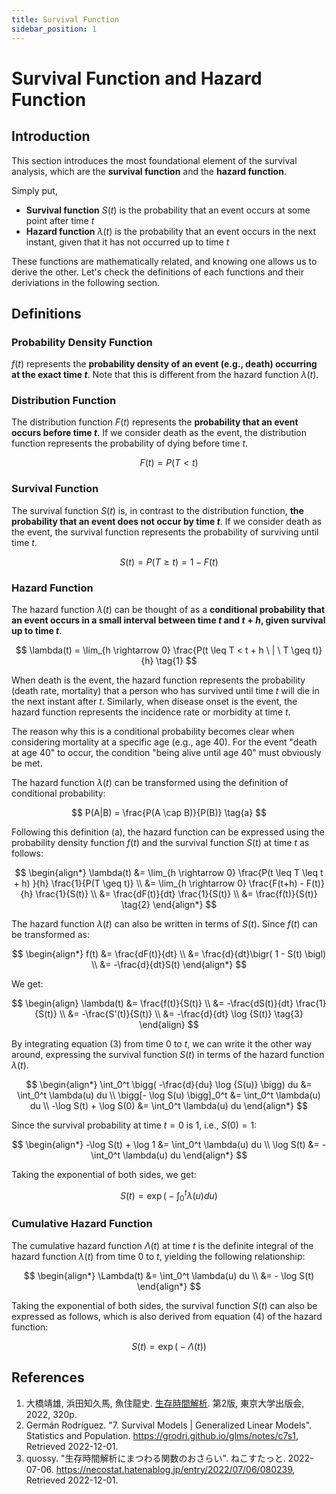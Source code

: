 ```yaml
---
title: Survival Function
sidebar_position: 1
---
```


# Survival Function and Hazard Function

## Introduction
This section introduces the most foundational element of the survival analysis, which are the **survival function** and the **hazard function**.

Simply put,
- **Survival function** $S(t)$ is the probability that an event occurs at some point after time $t$
- **Hazard function** $\lambda(t)$ is the probability that an event occurs in the next instant, given that it has not occurred up to time $t$

These functions are mathematically related, and knowing one allows us to derive the other. Let's check the definitions of each functions and their deriviations in the following section.

## Definitions

### Probability Density Function
$f(t)$ represents the **probability density of an event (e.g., death) occurring at the exact time $t$**. Note that this is different from the hazard function $\lambda(t)$.

### Distribution Function
The distribution function $F(t)$ represents the **probability that an event occurs before time $t$**. If we consider death as the event, the distribution function represents the probability of dying before time $t$.

$$
F(t) = P(T < t)
$$

### Survival Function
The survival function $S(t)$ is, in contrast to the distribution function, **the probability that an event does not occur by time $t$**. If we consider death as the event, the survival function represents the probability of surviving until time $t$.

$$
S(t) = P(T \geq t) = 1 - F(t)
$$

### Hazard Function
The hazard function $\lambda(t)$ can be thought of as a **conditional probability that an event occurs in a small interval between time $t$ and $t+h$, given survival up to time $t$**.

$$
\lambda(t) = \lim_{h \rightarrow 0} \frac{P(t \leq T < t + h \ | \ T \geq t)}{h}
\tag{1}
$$

When death is the event, the hazard function represents the probability (death rate, mortality) that a person who has survived until time $t$ will die in the next instant after $t$. Similarly, when disease onset is the event, the hazard function represents the incidence rate or morbidity at time $t$.

The reason why this is a conditional probability becomes clear when considering mortality at a specific age (e.g., age 40). For the event "death at age 40" to occur, the condition "being alive until age 40" must obviously be met.

The hazard function $\lambda(t)$ can be transformed using the definition of conditional probability:

$$
P(A|B) = \frac{P(A \cap B)}{P(B)} \tag{a}
$$

Following this definition (a), the hazard function can be expressed using the probability density function $f(t)$ and the survival function $S(t)$ at time $t$ as follows:

$$
\begin{align*}
   \lambda(t)
       &= \lim_{h \rightarrow 0} \frac{P(t \leq T \leq t + h) }{h} \frac{1}{P(T \geq t)} \\
       &= \lim_{h \rightarrow 0} \frac{F(t+h) - F(t)}{h} \frac{1}{S(t)} \\
       &= \frac{dF(t)}{dt} \frac{1}{S(t)} \\
       &= \frac{f(t)}{S(t)}
   \tag{2}
\end{align*}
$$

The hazard function $\lambda(t)$ can also be written in terms of $S(t)$. Since $f(t)$ can be transformed as:

$$
\begin{align*}
   f(t)
       &= \frac{dF(t)}{dt} \\
       &= \frac{d}{dt}\bigr( 1 - S(t) \bigl) \\
       &= -\frac{d}{dt}S(t)
\end{align*}
$$

We get:

$$
\begin{align}
   \lambda(t)
       &= \frac{f(t)}{S(t)} \\
       &= -\frac{dS(t)}{dt} \frac{1}{S(t)} \\
       &= -\frac{S'(t)}{S(t)} \\
       &= -\frac{d}{dt} \log {S(t)}
   \tag{3}
\end{align}
$$

By integrating equation (3) from time 0 to $t$, we can write it the other way around, expressing the survival function $S(t)$ in terms of the hazard function $\lambda(t)$.

$$
\begin{align*}
\int_0^t \bigg( -\frac{d}{du} \log {S(u)} \bigg) du &= \int_0^t \lambda(u) du \\
\bigg[- \log S(u) \bigg]_0^t &= \int_0^t \lambda(u) du \\
-\log S(t) + \log S(0) &= \int_0^t \lambda(u) du
\end{align*}
$$

Since the survival probability at time $t=0$ is 1, i.e., $S(0)=1$:

$$
\begin{align*}
-\log S(t) + \log 1 &= \int_0^t \lambda(u) du \\
\log S(t) &= - \int_0^t \lambda(u) du
\end{align*}
$$

Taking the exponential of both sides, we get:

$$
S(t) = \exp \bigg( - \int_0^t \lambda(u) du \bigg) \tag{4}
$$

### Cumulative Hazard Function
The cumulative hazard function $\Lambda(t)$ at time $t$ is the definite integral of the hazard function $\lambda(t)$ from time 0 to $t$, yielding the following relationship:

$$
\begin{align*}
\Lambda(t)
   &= \int_0^t \lambda(u) du \\
   &= - \log S(t)
\end{align*}
$$

Taking the exponential of both sides, the survival function $S(t)$ can also be expressed as follows, which is also derived from equation (4) of the hazard function:

$$
S(t) = \exp \big( - \Lambda(t) \big)
$$

<!-- 
## はじめに
生存関数とハザード関数を扱う。
- 生存関数$S(t)$: ある時点$t$以降のどこかでイベントが生じる確率
- ハザード関数$\lambda(t)$: ある時点$t$まではイベントが生じておらず、$t$のすぐ次の瞬間イベントが起こる確率

## 関係性
これらの関数は数学的に等価であり、一方ががわかれば他方も導くことができる。

## 定義

### 確率密度関数 $f(t)$
時点 $t$ の瞬時に、あるイベント(e.g. 死亡)が発生する確率密度を $f(t)$ として示す。後述するように、確率密度関数はハザード関数とは異なることに留意したい。

### 分布関数 $F(t)$
分布関数 $F(t)$ は、 $t$ 時点より前にイベントが発生する確率を示す。死亡をイベントとして考えるとすると、分布関数は時点 $t$ 以前に死亡する確率を表す。

$$
F(t) = P(T < t)
$$

### 生存関数
生存関数 survival function $S(t)$ は分布関数とは対照的に、時点 $t$ までイベントが起こらない確率を示す。死亡をイベントとして考えると、生存関数は時点 $t$ まで生き残る確率を示す。

$$
S(t) = P(T \geq t) = 1 - F(t)
$$

### ハザード関数
ハザード関数 hazard function $\lambda(t)$ は、時点 $t$ まで生存するという条件のもとで、イベントが時点 $t$ と $t+h$ の間の微小な期間に生じる[条件付き確率](#)として考えることができる。

$$
\lambda(t) = \lim_{h \rightarrow 0} \frac{P(t \leq T < t + h \ | \ T \geq t)}{h}
\tag{1}
$$

死亡をイベントとしたとき、ハザード関数は時点 $t$ まで生存していた人が $t$ を過ぎた次の瞬間に死亡する確率（時点 $t$ での死亡率 death rate, mortality）を示す。また疾患の発症をイベントとしたときには、ハザード関数は時点 $t$ での罹患率 incidence rate, morbidity を示す。


なぜ条件付き確率なのかについては、特定の年齢における死亡率（40歳死亡率など）を例に取って考えるとわかりやすい。「40歳で死亡する」というイベントが発生するためには、「40歳まで生きている」ことが条件となるのは明らかだろう。

ハザード関数 $\lambda(t)$ は、[条件付き確率の定義](#)によって変形することが可能である。

$$
P(A|B) = \frac{P(A \cap B)}{P(B)}
\tag{a}
$$

上記の定義(a)に従って変形すると、ハザード関数は、時点 $t$ における確率密度関数 $f(t)$ と生存関数 $S(t)$ を用いて、次のように表される。

$$
\begin{align*}
    \lambda(t)
        &= \lim_{h \rightarrow 0} \frac{P(t \leq T \leq t + h) }{h} \frac{1}{P(T \geq t)} \\
        &= \lim_{h \rightarrow 0} \frac{F(t+h) - F(t)}{h} \frac{1}{S(t)} \\
        &= \frac{dF(t)}{dt} \frac{1}{S(t)} \\
        &= \frac{f(t)}{S(t)}
    \tag{2}
\end{align*}
$$

また、ハザード関数は $S(t)$ の式としても書くことができる。 $f(t)$ は

$$
\begin{align*}
    f(t)
        &= \frac{dF(t)}{dt} \\
        &= \frac{d}{dt}\bigr( 1 - S(t) \bigl) \\
        &= -\frac{d}{dt}S(t)
\end{align*}
$$

のように変形できるので、

$$
\begin{align*}
    \lambda(t)
        &= \frac{f(t)}{S(t)} \\
        &= -\frac{dS(t)}{dt} \frac{1}{S(t)} \\
        &= -\frac{S'(t)}{S(t)} \\
        &= -\frac{d}{dt} \log {S(t)}
    \tag{3}
\end{align*}
$$

となる。

なお、式(3)を時点0から $t$ までの範囲で積分することによって、生存関数 $S(t)$ をハザード関数 $\lambda(t)$ を用いて示すことができる。

$$
\begin{align*}
\int_0^t \bigg( -\frac{d}{du} \log {S(u)} \bigg) du &= \int_0^t \lambda(u) du \\
\bigg[- \log S(u) \bigg]_0^t &= \int_0^t \lambda(u) du \\
-\log S(t) + \log S(0) &= \int_0^t \lambda(u) du
\end{align*}
$$

時点 $t=0$ において生存確率は1、つまり $S(0)=1$ であるから、

$$
\begin{align*}
-\log S(t) + \log 1 &= \int_0^t \lambda(u) du \\
\log S(t) &= - \int_0^t \lambda(u) du
\end{align*}
$$

両辺の指数を取ると

$$
\begin{align*}
S(t)
    & = \exp \bigg( - \int_0^t \lambda(u) du \bigg) \tag{4}
\end{align*}
$$

となる。



### 累積ハザード関数
時点 $t$ での累積ハザード関数は、ハザード関数を時点0から $t$ までの間の定積分であるので次の関係性が成り立つ。

$$
\begin{align*}
\Lambda(t)
    &= \int_0^t \lambda(u) du \\
    &= - \log S(t)
\end{align*}
$$

両辺について指数を取ると、生存関数 $S(t)$ は次のようにも表される。これはハザード関数の式(4)からも導かれる。

$$
\begin{align*}
S(t)
    &= \exp \big( - \Lambda(t) \big)
\end{align*}
$$ -->

## References
1. 大橋靖雄, 浜田知久馬, 魚住龍史. [生存時間解析](https://www.hanmoto.com/bd/isbn/9784130623223). 第2版, 東京大学出版会, 2022, 320p.
1. Germán Rodríguez. "7. Survival Models | Generalized Linear Models". Statistics and Population. https://grodri.github.io/glms/notes/c7s1, Retrieved 2022-12-01.
1. quossy. "生存時間解析にまつわる関数のおさらい". ねこすたっと. 2022-07-06. https://necostat.hatenablog.jp/entry/2022/07/06/080239, Retrieved 2022-12-01.
